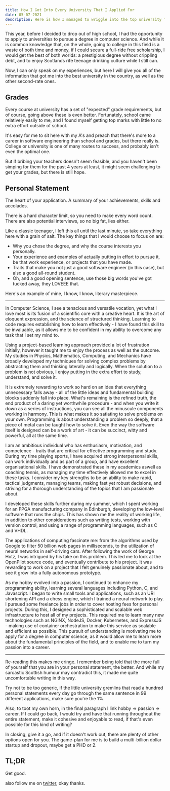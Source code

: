```yaml
---
title: How I Got Into Every University That I Applied For 
date: 05-07-2021
description: Here is how I managed to wriggle into the top university for computer science. How to write a half-decent personal statement and suceed in life!
---
```


This year, before I decided to drop out of high school, I had the opportunity to apply to universities to pursue a degree in computer science. And while it is common knowledge that, on the whole, going to college in this field is a waste of both time and money, if I could secure a full-ride free scholarship, I would get the best of both worlds: a prestigious degree without crippling debt, and to enjoy Scotlands rife teenage drinking culture while I still can.

Now, I can only speak on my experiences, but here I will give you all of the information that got me into the best university in the country, as well as the other second-rate ones.

## Grades

Every course at university has a set of "expected" grade requirements, but of course, going above these is even better. Fortunately, school came relatively easily to me, and I found myself getting top marks with little to no extra effort outside of school. 

It's easy for me to sit here with my A's and preach that there's more to a career in software engineering than school and grades, but there really is. College or university is one of many routes to success, and probably isn't even the optimal one. 

But if bribing your teachers doesn't seem feasible, and you haven't been simping for them for the past 4 years at least, it might seem challenging to get your grades, but there is still hope.

## Personal Statement

The heart of your application. A summary of your achievements, skills and accolades.  

There is a hard character limit, so you need to make every word count. There are also potential interviews, so no big fat, lies either.

Like a classic teenager, I left this all until the last minute, so take everything here with a grain of salt. The key things that I would choose to focus on are:

- Why you chose the degree, and why the course interests you personally.
- Your experience and examples of actually putting in effort to pursue it, be that work experience, or projects that you have made.
- Traits that make you not just a good software engineer (in this case), but also a good all-round student.
- Oh, and a good opening sentence, use those big words you've got tucked away, they LOVEEE  that.

Here's an example of mine, I know, I know, literary masterpiece.

---

In Computer Science, I see a tenacious and versatile vocation, yet what I love most is its fusion of a scientific core with a creative heart. It is the art of eloquent expression, and the science of structured thinking. Learning to code requires establishing how to learn effectively - I have found this skill to be invaluable, as it allows me to be confident in my ability to overcome any task that I set my mind to. 

Using a project-based learning approach provided a lot of frustration initially, however it taught me to enjoy the process as well as the outcome. My studies in Physics, Mathematics, Computing, and Mechanics have broadly developed my techniques for solving complex problems by abstracting them and thinking laterally and logically. When the solution to a problem is not obvious, I enjoy putting in the extra effort to study, understand, and solve it.

It is extremely rewarding to work so hard on an idea that everything unnecessary falls away - all of the little ideas and fundamental building blocks suddenly fall into place. What's remaining is the refined truth, the end product of a daring yet worthwhile procedure - and when you write it down as a series of instructions, you can see all the minuscule components working in harmony. This is what makes it so satiating to solve problems on your own. Programming is about understanding a problem so deeply, that a piece of metal can be taught how to solve it. Even the way the software itself is designed can be a work of art - it can be succinct, witty and powerful, all at the same time. 

I am an ambitious individual who has enthusiasm, motivation, and competence - traits that are critical for effective programming and study. During my time playing sports, I have acquired strong interpersonal skills, can work individually and as part of a group, and have excellent organisational skills. I have demonstrated these in my academics aswell as coaching tennis, as managing my time effectively allowed me to excel in these tasks. I consider my key strengths to be an ability to make rapid, tactical judgments, managing teams, making fast yet robust decisions, and striving for a thorough understanding of the topics that I am passionate about.

I developed these skills further during my summer, which I spent working for an FPGA manufacturing company in Edinburgh, developing the low-level software that runs the chips. This has shown me the reality of working life, in addition to other considerations such as writing tests, working with version control, and using a range of programming languages, such as C and VHDL.

 The applications of computing fascinate me: from the algorithms used by Google to filter 50 billion web pages in milliseconds, to the utilization of neural networks in self-driving cars. After following the work of George Hotz, I was intrigued by his take on this problem. This led me to look at the OpenPilot source code, and eventually contribute to his project. It was rewarding to work on a project that I felt genuinely passionate about, and to see it grow into a fully autonomous prototype.

As my hobby evolved into a passion, I continued to enhance my programming ability, learning several languages including Python, C, and Javascript. I began to write small tools and applications, such as an URI shortening API and a chess engine, which I trained a neural network to play. I pursued some freelance jobs in order to cover hosting fees for personal projects. During this, I designed a sophisticated and scalable web infrastructure to host all of my projects. This required me to learn many new technologies such as NGINX, NodeJS, Docker, Kubernetes, and ExpressJS - making use of container orchestration to make this service as scalable and efficient as possible. This pursuit of understanding is motivating me to apply for a degree in computer science, as it would allow me to learn more about the fundamental principles of the field, and to enable me to turn my passion into a career.

---

Re-reading this makes me cringe. I remember being told that the more full of yourself that you are in your personal statement, the better. And while my sarcastic Scottish humour may contradict this, it made me quite uncomfortable writing in this way.

Try not to be too generic, if the little university gremlins that read a hundred personal statements every day go through the same sentence in 99 different applications, make sure you're the 1%.

Also, to toot my own horn, in the final paragraph I link hobby ⇒ passion ⇒ career. If I could go back, I would try and have that running throughout the entire statement, make it cohesive and enjoyable to read, if that's even possible for this kind of writing?

In closing, give it a go, and if it doesn't work out, there are plenty of other options open for you. The game-plan for me is to build a multi-billion dollar startup and dropout, maybe get a PHD or 2.

## TL;DR

Get good.

also follow me on [twitter](https://twitter.com/guytorbet), okay thanks.